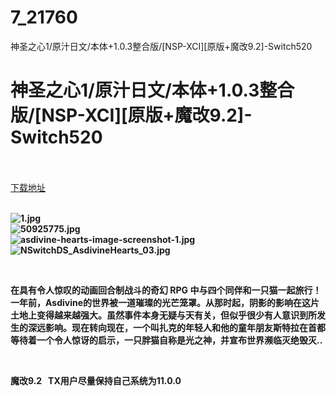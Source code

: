 # 7_21760
神圣之心1/原汁日文/本体+1.0.3整合版/[NSP-XCI][原版+魔改9.2]-Switch520
# 神圣之心1/原汁日文/本体+1.0.3整合版/[NSP-XCI][原版+魔改9.2]-Switch520
 <br/></br>
[下载地址](https://www.switch520.cc/article/21760 "下载地址")
<br/></br>

<p><strong><img title="1.jpg" src="https://www.switch520.cc/muke_img/2021_08_28_a6addc925b44c.jpg" alt="1.jpg"></strong><br>
<strong><img title="50925775.jpg" src="https://www.switch520.cc/muke_img/2021_08_28_ab376e1120bf8.jpg" alt="50925775.jpg"></strong><br>
<strong><img title="asdivine-hearts-image-screenshot-1.jpg" src="https://www.switch520.cc/muke_img/2021_08_28_e5a47678b494b.jpg" alt="asdivine-hearts-image-screenshot-1.jpg"></strong><br>
<strong><img title="NSwitchDS_AsdivineHearts_03.jpg" src="https://www.switch520.cc/muke_img/2021_08_28_b48f6be100f0e.jpg" alt="NSwitchDS_AsdivineHearts_03.jpg">&nbsp;</strong></p>
<p>&nbsp;</p>
<p><strong>在具有令人惊叹的动画回合制战斗的奇幻 RPG 中与四个同伴和一只猫一起旅行！</strong><br>
<strong>一年前，Asdivine的世界被一道璀璨的光芒笼罩。从那时起，阴影的影响在这片土地上变得越来越强大。虽然事件本身无疑与天有关，但似乎很少有人意识到所发生的深远影响。现在转向现在，一个叫扎克的年轻人和他的童年朋友斯特拉在首都等待着一个令人惊讶的启示，一只胖猫自称是光之神，并宣布世界濒临灭绝毁灭..</strong></p>
<p>&nbsp;</p>
<p><strong>魔改9.2 &nbsp;&nbsp;TX用户尽量保持自己系统为11.0.0</strong></p>
